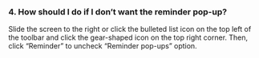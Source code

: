 ### 4. How should I do if I don’t want the reminder pop-up?
Slide the screen to the right or click the bulleted list icon on the top left of the toolbar and click the gear-shaped icon on the top right corner. Then, click “Reminder” to uncheck “Reminder pop-ups” option.
